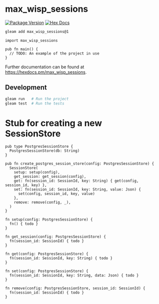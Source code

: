 # max_wisp_sessions

[![Package Version](https://img.shields.io/hexpm/v/max_wisp_sessions)](https://hex.pm/packages/max_wisp_sessions)
[![Hex Docs](https://img.shields.io/badge/hex-docs-ffaff3)](https://hexdocs.pm/max_wisp_sessions/)

```sh
gleam add max_wisp_sessions@1
```
```gleam
import max_wisp_sessions

pub fn main() {
  // TODO: An example of the project in use
}
```

Further documentation can be found at <https://hexdocs.pm/max_wisp_sessions>.

## Development

```sh
gleam run   # Run the project
gleam test  # Run the tests
```


# Stub for creating a new SessionStore
```
pub type PostgresSessionStore {
  PostgresSessionStore(db: String)
}

pub fn create_postgres_session_store(config: PostgresSessionStore) {
  SessionStore(
    setup: setup(config),
    get_session: get_session(config),
    get: fn(session_id: SessionId, key: String) { get(config, session_id, key) },
    set: fn(session_id: SessionId, key: String, value: Json) {
      set(config, session_id, key, value)
    },
    remove: remove(config, _),
  )
}

fn setup(config: PostgresSessionStore) {
  fn() { todo }
}

fn get_session(config: PostgresSessionStore) {
  fn(session_id: SessionId) { todo }
}

fn get(config: PostgresSessionStore) {
  fn(session_id: SessionId, key: String) { todo }
}

fn set(config: PostgresSessionStore) {
  fn(session_id: SessionId, key: String, data: Json) { todo }
}

fn remove(config: PostgresSessionStore, session_id: SessionId) {
  fn(session_id: SessionId) { todo }
}
```

